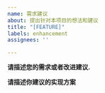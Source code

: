 ```yaml
---
name: 需求建议
about: 提出针对本项目的想法和建议
title: "[FEATURE]"
labels: enhancement
assignees: ''

---
```


**请描述您的需求或者改进建议.**



**请描述你建议的实现方案**
